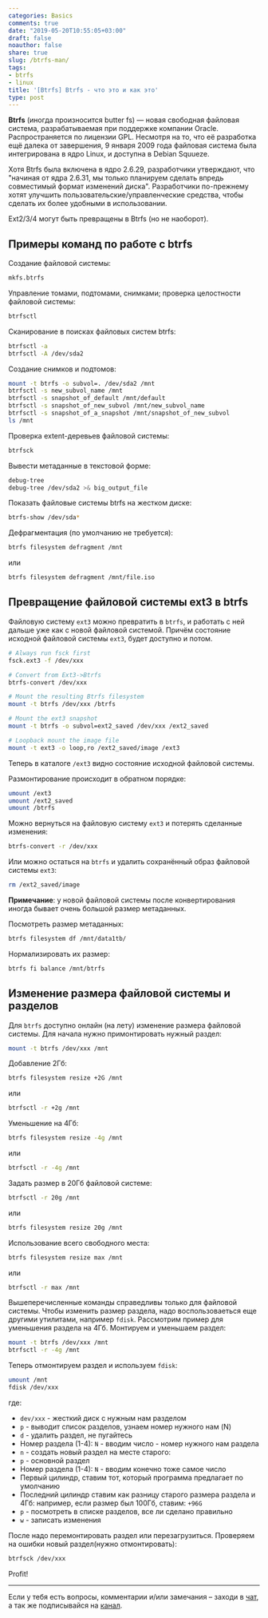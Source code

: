```yaml
---
categories: Basics
comments: true
date: "2019-05-20T10:55:05+03:00"
draft: false
noauthor: false
share: true
slug: /btrfs-man/
tags:
- btrfs
- linux
title: '[Btrfs] Btrfs - что это и как это'
type: post
---
```

**Btrfs** (иногда произносится butter fs) — новая свободная файловая система, разрабатываемая при поддержке компании Oracle. Распространяется по лицензии GPL. Несмотря на то, что её разработка ещё далека от завершения, 9 января 2009 года файловая система была интегрирована в ядро Linux, и доступна в Debian Squueze.

Хотя Btrfs была включена в ядро 2.6.29, разработчики утверждают, что "начиная от ядра 2.6.31, мы только планируем сделать впредь совместимый формат изменений диска". Разработчики по-прежнему хотят улучшить пользовательские/управленческие средства, чтобы сделать их более удобными в использовании.

Ext2/3/4 могут быть превращены в Btrfs (но не наоборот).

## Примеры команд по работе с btrfs

Создание файловой системы:

```bash
mkfs.btrfs
```

Управление томами, подтомами, снимками; проверка целостности файловой системы:

```bash
btrfsctl
```

Сканирование в поисках файловых систем btrfs:

```bash
btrfsctl -a
btrfsctl -A /dev/sda2
```

Создание снимков и подтомов:

```bash
mount -t btrfs -o subvol=. /dev/sda2 /mnt
btrfsctl -s new_subvol_name /mnt
btrfsctl -s snapshot_of_default /mnt/default
btrfsctl -s snapshot_of_new_subvol /mnt/new_subvol_name
btrfsctl -s snapshot_of_a_snapshot /mnt/snapshot_of_new_subvol
ls /mnt
```

Проверка extent-деревьев файловой системы:

```bash
btrfsck
```

Вывести метаданные в текстовой форме:

```bash
debug-tree
debug-tree /dev/sda2 >& big_output_file
```

Показать файловые системы btrfs на жестком диске:

```bash
btrfs-show /dev/sda*
```

Дефрагментация (по умолчанию не требуется):

```bash
btrfs filesystem defragment /mnt
```

или

```bash
btrfs filesystem defragment /mnt/file.iso
```

## Превращение файловой системы ext3 в btrfs

Файловую систему `ext3` можно превратить в `btrfs`, и работать с ней дальше уже как с новой файловой системой. Причём состояние исходной файловой системы `ext3`, будет доступно и потом.

```bash
# Always run fsck first
fsck.ext3 -f /dev/xxx

# Convert from Ext3->Btrfs
btrfs-convert /dev/xxx

# Mount the resulting Btrfs filesystem
mount -t btrfs /dev/xxx /btrfs

# Mount the ext3 snapshot
mount -t btrfs -o subvol=ext2_saved /dev/xxx /ext2_saved

# Loopback mount the image file
mount -t ext3 -o loop,ro /ext2_saved/image /ext3
```

Теперь в каталоге `/ext3` видно состояние исходной файловой системы.

Размонтирование происходит в обратном порядке:

```bash
umount /ext3
umount /ext2_saved
umount /btrfs
```

Можно вернуться на файловую систему `ext3` и потерять сделанные изменения:

```bash
btrfs-convert -r /dev/xxx
```

Или можно остаться на `btrfs` и удалить сохранённый образ файловой системы `ext3`:

```bash
rm /ext2_saved/image
```

**Примечание**: у новой файловой системы после конвертирования иногда бывает очень большой размер метаданных.

Посмотреть размер метаданных:

```bash
btrfs filesystem df /mnt/data1tb/
```

Нормализировать их размер:

```bash
btrfs fi balance /mnt/btrfs
```

## Изменение размера файловой системы и разделов

Для `btrfs` доступно онлайн (на лету) изменение размера файловой системы. Для начала нужно примонтировать нужный раздел:

```bash
mount -t btrfs /dev/xxx /mnt
```

Добавление 2Гб:

```bash
btrfs filesystem resize +2G /mnt
```

или

```bash
btrfsctl -r +2g /mnt
```

Уменьшение на 4Гб:

```bash
btrfs filesystem resize -4g /mnt
```

или

```bash
btrfsctl -r -4g /mnt
```

Задать размер в 20Гб файловой системе:

```bash
btrfsctl -r 20g /mnt
```

или

```bash
btrfs filesystem resize 20g /mnt
```

Использование всего свободного места:

```bash
btrfs filesystem resize max /mnt
```

или

```bash
btrfsctl -r max /mnt
```

Вышеперечисленные команды справедливы только для файловой системы. Чтобы изменить размер раздела, надо воспользоваеться еще другими утилитами, например `fdisk`. Рассмотрим пример для уменьшения раздела на 4Гб. Монтируем и уменьшаем раздел:

```bash
mount -t btrfs /dev/xxx /mnt
btrfsctl -r -4g /mnt
```

Теперь отмонтируем раздел и используем `fdisk`:

```bash
umount /mnt
fdisk /dev/xxx
```

где:

- `dev/xxx` - жесткий диск с нужным нам разделом
- `p` - выводит список разделов, узнаем номер нужного нам (N)
- `d` - удалить раздел, не пугайтесь
- Номер раздела (1-4): `N` - вводим число - номер нужного нам раздела
- `n` - создать новый раздел на месте старого:
- `p` - основной раздел
- Номер раздела (1-4): `N` - вводим конечно тоже самое число
- Первый цилиндр, ставим тот, который программа предлагает по умолчанию
- Последний цилиндр ставим как разницу старого размера раздела и 4Гб: например, если размер был 100Гб, ставим: `+96G`
- `p` - посмотреть в списке разделов, все ли сделано правильно
- `w` - записать изменения

После надо перемонтировать раздел или перезагрузиться. Проверяем на ошибки новый раздел(нужно отмонтировать):

```bash
btrfsck /dev/xxx
```

Profit!

---
Если у тебя есть вопросы, комментарии и/или замечания – заходи в [чат](https://ttttt.me/jtprogru_chat), а так же подписывайся на [канал](https://ttttt.me/jtprogru_channel).
